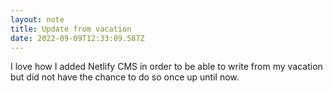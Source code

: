 ```yaml
---
layout: note
title: Update from vacation
date: 2022-09-09T12:33:09.587Z
---
```

I love how I added Netlify CMS in order to be able to write from my vacation but did not have the chance to do so once up until now.